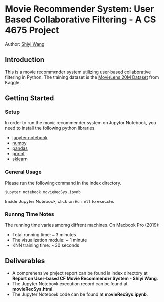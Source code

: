 # Movie Recommender System: User Based Collaborative Filtering - A CS 4675 Project

Author: [Shiyi Wang](mailto:swang793@gatech.edu)

## Introduction

This is a movie recommender system utilizing user-based collaborative filtering in Python. The training dataset is the [MovieLens 20M Dataset](https://www.kaggle.com/grouplens/movielens-20m-dataset?select=movie.csv) from Kaggle.

## Getting Started

### Setup

In order to run the movie recommender system on Jupytor Notebook, you need to install the following python libraries.

* [jupyter notebook](https://jupyter.org/install)
* [numpy](https://numpy.org/install/)
* [pandas](https://pandas.pydata.org/getting_started.html)
* [pprint](https://docs.python.org/3/library/pprint.html)
* [sklearn](https://scikit-learn.org/stable/install.html)

### General Usage

Please run the following command in the index directory.

```sh
jupyter notebook movieRecSys.ipynb 
```
Inside Jupyter Notebook, click on `Run All` to execute.
### Runnng Time Notes

The running time varies amomg diffrent machines. On Macbook Pro (2019):
* Total running time: ~ 3 minutes
* The visualization module: ~ 1 minute
* KNN training time: ~ 30 seconds


## Deliverables

* A comprehensive project report can be found in index directory at **Report on User-based CF Movie Recommender System - Shiyi Wang**.
* The Jupyter Notebook execution record can be found at **movieRecSys.html**.
* The Jupyter Notebook code can be found at **movieRecSys.ipynb**.
